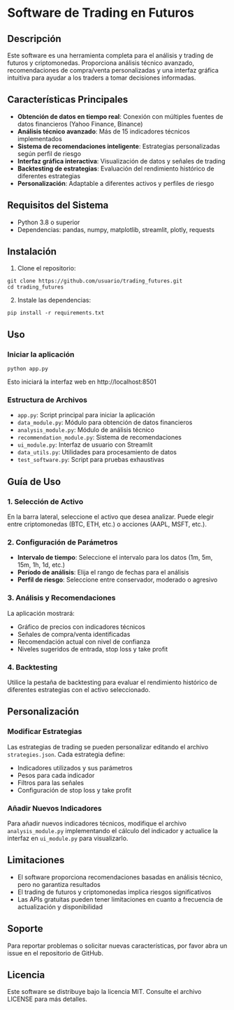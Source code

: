 # Software de Trading en Futuros

## Descripción

Este software es una herramienta completa para el análisis y trading de futuros y criptomonedas. Proporciona análisis técnico avanzado, recomendaciones de compra/venta personalizadas y una interfaz gráfica intuitiva para ayudar a los traders a tomar decisiones informadas.

## Características Principales

- **Obtención de datos en tiempo real**: Conexión con múltiples fuentes de datos financieros (Yahoo Finance, Binance)
- **Análisis técnico avanzado**: Más de 15 indicadores técnicos implementados
- **Sistema de recomendaciones inteligente**: Estrategias personalizadas según perfil de riesgo
- **Interfaz gráfica interactiva**: Visualización de datos y señales de trading
- **Backtesting de estrategias**: Evaluación del rendimiento histórico de diferentes estrategias
- **Personalización**: Adaptable a diferentes activos y perfiles de riesgo

## Requisitos del Sistema

- Python 3.8 o superior
- Dependencias: pandas, numpy, matplotlib, streamlit, plotly, requests

## Instalación

1. Clone el repositorio:
```
git clone https://github.com/usuario/trading_futures.git
cd trading_futures
```

2. Instale las dependencias:
```
pip install -r requirements.txt
```

## Uso

### Iniciar la aplicación

```
python app.py
```

Esto iniciará la interfaz web en http://localhost:8501

### Estructura de Archivos

- `app.py`: Script principal para iniciar la aplicación
- `data_module.py`: Módulo para obtención de datos financieros
- `analysis_module.py`: Módulo de análisis técnico
- `recommendation_module.py`: Sistema de recomendaciones
- `ui_module.py`: Interfaz de usuario con Streamlit
- `data_utils.py`: Utilidades para procesamiento de datos
- `test_software.py`: Script para pruebas exhaustivas

## Guía de Uso

### 1. Selección de Activo

En la barra lateral, seleccione el activo que desea analizar. Puede elegir entre criptomonedas (BTC, ETH, etc.) o acciones (AAPL, MSFT, etc.).

### 2. Configuración de Parámetros

- **Intervalo de tiempo**: Seleccione el intervalo para los datos (1m, 5m, 15m, 1h, 1d, etc.)
- **Período de análisis**: Elija el rango de fechas para el análisis
- **Perfil de riesgo**: Seleccione entre conservador, moderado o agresivo

### 3. Análisis y Recomendaciones

La aplicación mostrará:
- Gráfico de precios con indicadores técnicos
- Señales de compra/venta identificadas
- Recomendación actual con nivel de confianza
- Niveles sugeridos de entrada, stop loss y take profit

### 4. Backtesting

Utilice la pestaña de backtesting para evaluar el rendimiento histórico de diferentes estrategias con el activo seleccionado.

## Personalización

### Modificar Estrategias

Las estrategias de trading se pueden personalizar editando el archivo `strategies.json`. Cada estrategia define:
- Indicadores utilizados y sus parámetros
- Pesos para cada indicador
- Filtros para las señales
- Configuración de stop loss y take profit

### Añadir Nuevos Indicadores

Para añadir nuevos indicadores técnicos, modifique el archivo `analysis_module.py` implementando el cálculo del indicador y actualice la interfaz en `ui_module.py` para visualizarlo.

## Limitaciones

- El software proporciona recomendaciones basadas en análisis técnico, pero no garantiza resultados
- El trading de futuros y criptomonedas implica riesgos significativos
- Las APIs gratuitas pueden tener limitaciones en cuanto a frecuencia de actualización y disponibilidad

## Soporte

Para reportar problemas o solicitar nuevas características, por favor abra un issue en el repositorio de GitHub.

## Licencia

Este software se distribuye bajo la licencia MIT. Consulte el archivo LICENSE para más detalles.
